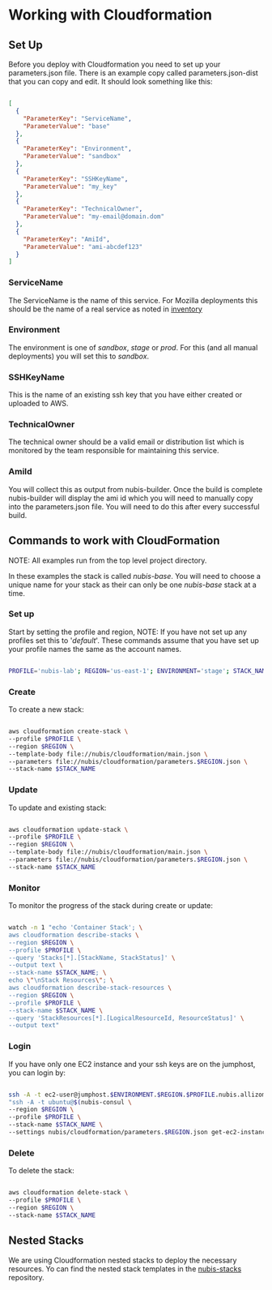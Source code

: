 ﻿

# Working with Cloudformation

## Set Up

Before you deploy with Cloudformation you need to set up your parameters.json
file. There is an example copy called parameters.json-dist that you can copy and
edit. It should look something like this:

```json

[
  {
    "ParameterKey": "ServiceName",
    "ParameterValue": "base"
  },
  {
    "ParameterKey": "Environment",
    "ParameterValue": "sandbox"
  },
  {
    "ParameterKey": "SSHKeyName",
    "ParameterValue": "my_key"
  },
  {
    "ParameterKey": "TechnicalOwner",
    "ParameterValue": "my-email@domain.dom"
  },
  {
    "ParameterKey": "AmiId",
    "ParameterValue": "ami-abcdef123"
  }
]

```

### ServiceName

The ServiceName is the name of this service. For Mozilla deployments this should
be the name of a real service as noted in [inventory](https://inventory.mozilla.org/en-US/core/service/)

### Environment

The environment is one of *sandbox*, *stage* or *prod*. For this (and all manual
deployments) you will set this to *sandbox*.

### SSHKeyName

This is the name of an existing ssh key that you have either created or uploaded
to AWS.

### TechnicalOwner

The technical owner should be a valid email or distribution list which is
monitored by the team responsible for maintaining this service.

### AmiId

You will collect this as output from nubis-builder. Once the build is complete
nubis-builder will display the ami id which you will need to manually copy into
the parameters.json file. You will need to do this after every successful build.

## Commands to work with CloudFormation

NOTE: All examples run from the top level project directory.

In these examples the stack is called *nubis-base*. You will need to choose a
unique name for your stack as their can only be one *nubis-base* stack at a time.

### Set up

Start by setting the profile and region, NOTE: If you have not set up any
profiles set this to '*default*'. These commands assume that you have set up
your profile names the same as the account names.

```bash

PROFILE='nubis-lab'; REGION='us-east-1'; ENVIRONMENT='stage'; STACK_NAME='nubis-base'

```

### Create

To create a new stack:

```bash

aws cloudformation create-stack \
--profile $PROFILE \
--region $REGION \
--template-body file://nubis/cloudformation/main.json \
--parameters file://nubis/cloudformation/parameters.$REGION.json \
--stack-name $STACK_NAME

```

### Update

To update and existing stack:

```bash

aws cloudformation update-stack \
--profile $PROFILE \
--region $REGION \
--template-body file://nubis/cloudformation/main.json \
--parameters file://nubis/cloudformation/parameters.$REGION.json \
--stack-name $STACK_NAME

```

### Monitor

To monitor the progress of the stack during create or update:

```bash

watch -n 1 "echo 'Container Stack'; \
aws cloudformation describe-stacks \
--region $REGION \
--profile $PROFILE \
--query 'Stacks[*].[StackName, StackStatus]' \
--output text \
--stack-name $STACK_NAME; \
echo \"\nStack Resources\"; \
aws cloudformation describe-stack-resources \
--region $REGION \
--profile $PROFILE \
--stack-name $STACK_NAME \
--query 'StackResources[*].[LogicalResourceId, ResourceStatus]' \
--output text"

```

### Login

If you have only one EC2 instance and your ssh keys are on the jumphost, you can
login by:

```bash

ssh -A -t ec2-user@jumphost.$ENVIRONMENT.$REGION.$PROFILE.nubis.allizom.org \
"ssh -A -t ubuntu@$(nubis-consul \
--region $REGION \
--profile $PROFILE \
--stack-name $STACK_NAME \
--settings nubis/cloudformation/parameters.$REGION.json get-ec2-instance-ip)"

```

### Delete

To delete the stack:

```bash

aws cloudformation delete-stack \
--profile $PROFILE \
--region $REGION \
--stack-name $STACK_NAME

```

## Nested Stacks

We are using Cloudformation nested stacks to deploy the necessary resources. Yo
can find the nested stack templates in the [nubis-stacks](https://github.com/Nubisproject/nubis-stacks)
repository.
